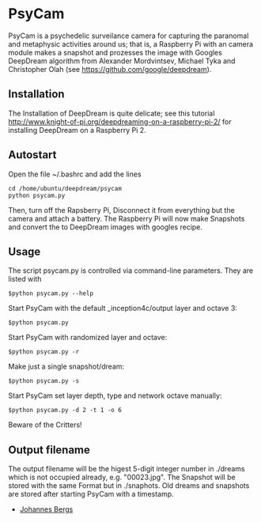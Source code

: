 PsyCam
============

PsyCam is a psychedelic surveilance camera for capturing the paranomal
and metaphysic activities around us; that is, a Raspberry Pi with
an camera module makes a snapshot and prozesses the image with Googles
DeepDream algorithm from Alexander Mordvintsev, Michael Tyka and
Christopher Olah (see https://github.com/google/deepdream).

Installation
-------------------------------

The Installation of DeepDream is quite delicate; see this tutorial
http://www.knight-of-pi.org/deepdreaming-on-a-raspberry-pi-2/
for installing DeepDream on a Raspberry Pi 2.

Autostart
--------------------------------
Open the file ~/.bashrc and add the lines

    cd /home/ubuntu/deepdream/psycam
    python psycam.py

Then, turn off the Rapsberry Pi, Disconnect it from everything but the camera and attach a battery.
The Raspberry Pi will now make Snapshots and convert the to DeepDream images with googles recipe.

Usage
-----------------------------------
The script psycam.py is controlled via command-line parameters. They are listed with

    $python psycam.py --help

Start PsyCam with the default _inception4c/output layer and octave 3:

    $python psycam.py

Start PsyCam with randomized layer and octave:

    $python psycam.py -r

Make just a single snapshot/dream:

    $python psycam.py -s

Start PsyCam set layer depth, type and network octave manually:

    $python psycam.py -d 2 -t 1 -o 6

Beware of the Critters!

Output filename
--------------------------------
The output filename will be the higest 5-digit integer number in ./dreams which
is not occupied already, e.g. "00023.jpg". The Snapshot will be stored with the same Format but in
./snaphots. Old dreams and snapshots are stored after starting PsyCam with a timestamp.

* [Johannes Bergs](mailto:jo@knight-of-pi.org)
